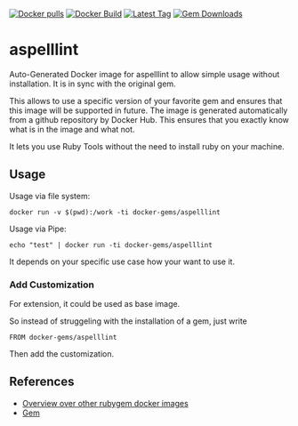 [![Docker pulls](https://img.shields.io/docker/pulls/rubygem/aspelllint.svg)](https://hub.docker.com/r/rubygem/aspelllint/)
[![Docker Build](https://img.shields.io/docker/automated/rubygem/aspelllint.svg)](https://hub.docker.com/r/rubygem/aspelllint/)
[![Latest Tag](https://img.shields.io/github/tag/docker-rubygem/aspelllint.svg)](https://hub.docker.com/r/rubygem/aspelllint/)
[![Gem Downloads](https://img.shields.io/gem/dt/aspelllint.svg)](https://rubygems.org/gems/aspelllint/)
# aspelllint

Auto-Generated Docker image for aspelllint to allow simple usage without installation.
It is in sync with the original gem.

This allows to use a specific version of your favorite gem and ensures that this image will be supported in future.
The image is generated automatically from a github repository by Docker Hub.
This ensures that you exactly know what is in the image and what not.

It lets you use Ruby Tools without the need to install ruby on your machine.

## Usage

Usage via file system:

`docker run -v $(pwd):/work -ti docker-gems/aspelllint`

Usage via Pipe:

`echo "test" | docker run -ti docker-gems/aspelllint`

It depends on your specific use case how your want to use it.

### Add Customization

For extension, it could be used as base image.

So instead of struggeling with the installation of a gem, just write

`FROM docker-gems/aspelllint`

Then add the customization.

## References

 - [Overview over other rubygem docker images](https://github.com/thinkbot/docker-rubygem)
 - [Gem](https://rubygems.org/gems/aspelllint/)
